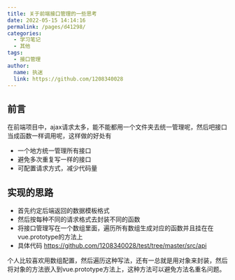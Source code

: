 ```yaml
---
title: 关于前端接口管理的一些思考
date: 2022-05-15 14:14:16
permalink: /pages/d41298/
categories: 
  - 学习笔记
  - 其他
tags: 
  - 接口管理
author: 
  name: 执迷
  link: https://github.com/1208340028
---
```

## 前言
在前端项目中，ajax请求太多，能不能都用一个文件夹去统一管理呢，然后吧接口当成函数一样调用呢，这样做的好处有

- 一个地方统一管理所有接口
- 避免多次重复写一样的接口
- 可配置请求方式，减少代码量

## 实现的思路

- 首先约定后端返回的数据模板格式
- 然后按每种不同的请求格式去封装不同的函数
- 将接口管理写在一个数组里面，遍历所有数组生成对应的函数并且挂在在vue.prototype的方法上
- 具体代码 https://github.com/1208340028/test/tree/master/src/api

个人比较喜欢用数组配置，然后遍历这种写法，还有一总就是用对象来封装，然后将对象的方法嵌入到vue.prototype方法上，这种方法可以避免方法名重名问题。

